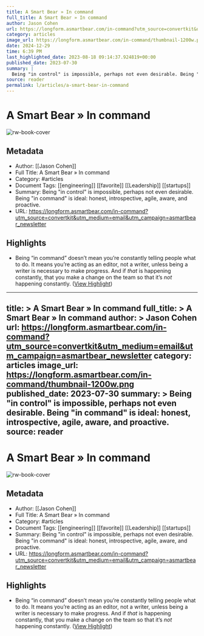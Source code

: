 ```yaml
---
title: A Smart Bear » In command
full_title: A Smart Bear » In command
author: Jason Cohen
url: https://longform.asmartbear.com/in-command?utm_source=convertkit&utm_medium=email&utm_campaign=asmartbear_newsletter
category: articles
image_url: https://longform.asmartbear.com/in-command/thumbnail-1200w.png
date: 2024-12-29
time: 6:39 PM
last_highlighted_date: 2023-08-18 09:14:37.924819+00:00
published_date: 2023-07-30
summary: |
  Being "in control" is impossible, perhaps not even desirable. Being "in command" is ideal: honest, introspective, agile, aware, and proactive.
source: reader
permalink: l/articles/a-smart-bear-in-command
---
```

# A Smart Bear » In command

![rw-book-cover](https://longform.asmartbear.com/in-command/thumbnail-1200w.png)

## Metadata
- Author: [[Jason Cohen]]
- Full Title: A Smart Bear » In command
- Category: #articles
- Document Tags: [[engineering]] [[favorite]] [[Leadership]] [[startups]] 
- Summary: Being "in control" is impossible, perhaps not even desirable. Being "in command" is ideal: honest, introspective, agile, aware, and proactive.
- URL: https://longform.asmartbear.com/in-command?utm_source=convertkit&utm_medium=email&utm_campaign=asmartbear_newsletter

## Highlights
- Being “in command” doesn’t mean you’re constantly telling people what to do. It means you’re acting as an editor, not a writer, unless being a writer is necessary to make progress. And if *that* is happening constantly, that you make a change on the team so that it’s *not* happening constantly. ([View Highlight](https://read.readwise.io/read/01h83ysprh9kczg5nxnmth8rf9))


---
title: >
  A Smart Bear » In command
full_title: >
  A Smart Bear » In command
author: >
  Jason Cohen
url: https://longform.asmartbear.com/in-command?utm_source=convertkit&utm_medium=email&utm_campaign=asmartbear_newsletter
category: articles
image_url: https://longform.asmartbear.com/in-command/thumbnail-1200w.png
published_date: 2023-07-30
summary: >
  Being "in control" is impossible, perhaps not even desirable. Being "in command" is ideal: honest, introspective, agile, aware, and proactive.
source: reader
---
# A Smart Bear » In command

![rw-book-cover](https://longform.asmartbear.com/in-command/thumbnail-1200w.png)

## Metadata
- Author: [[Jason Cohen]]
- Full Title: A Smart Bear » In command
- Category: #articles
- Document Tags: [[engineering]] [[favorite]] [[Leadership]] [[startups]] 
- Summary: Being "in control" is impossible, perhaps not even desirable. Being "in command" is ideal: honest, introspective, agile, aware, and proactive.
- URL: https://longform.asmartbear.com/in-command?utm_source=convertkit&utm_medium=email&utm_campaign=asmartbear_newsletter

## Highlights
- Being “in command” doesn’t mean you’re constantly telling people what to do. It means you’re acting as an editor, not a writer, unless being a writer is necessary to make progress. And if *that* is happening constantly, that you make a change on the team so that it’s *not* happening constantly. ([View Highlight](https://read.readwise.io/read/01h83ysprh9kczg5nxnmth8rf9))


